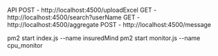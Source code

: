 API
POST - http://localhost:4500/uploadExcel
GET - http://localhost:4500/search?userName
GET - http://localhost:4500/aggregate
POST - http://localhost:4500/message


pm2 start index.js --name insuredMind
pm2 start monitor.js --name cpu_monitor
